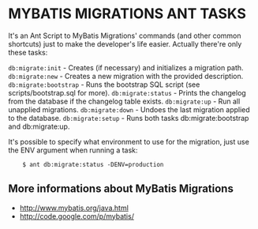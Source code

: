 MYBATIS MIGRATIONS ANT TASKS
===============================================================

It's an Ant Script to MyBatis Migrations' commands (and other common shortcuts) just to make the developer's life easier.
Actually there're only these tasks:

`db:migrate:init`		- Creates (if necessary) and initializes a migration path.
`db:migrate:new`		- Creates a new migration with the provided description.
`db:migrate:bootstrap`	- Runs the bootstrap SQL script (see scripts/bootstrap.sql for more).
`db:migrate:status`		- Prints the changelog from the database if the changelog table exists.
`db:migrate:up`			- Run all unapplied migrations.
`db:migrate:down`		- Undoes the last migration applied to the database.
`db:migrate:setup`		- Runs both tasks db:migrate:bootstrap and db:migrate:up.

It's possible to specify what environment to use for the migration, just use the ENV argument when running a task:

		$ ant db:migrate:status -DENV=production 
		
More informations about MyBatis Migrations
--------------------------------------------

- http://www.mybatis.org/java.html
- http://code.google.com/p/mybatis/